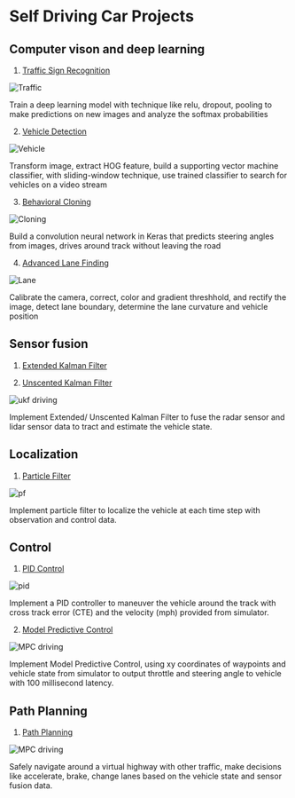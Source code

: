 # Self Driving Car Projects

## Computer vison and deep learning

1. [Traffic Sign Recognition](/CarND-Traffic-Sign-Classifier-Project2)

![Traffic](CarND-Traffic-Sign-Classifier-Project2/output_img/original.png)

Train a deep learning model with technique like relu, dropout, pooling to 
make predictions on new images and analyze the softmax probabilities

2. [Vehicle Detection](/CarND-Vehicle-Detection)

![Vehicle](CarND-Vehicle-Detection/output_images/sliding_window.png)

Transform image, extract HOG feature, build a supporting vector machine classifier,
with sliding-window technique, use trained classifier to search for vehicles on a video stream

3. [Behavioral Cloning](/CarND-Behavioral-Cloning-P3)

![Cloning](CarND-Behavioral-Cloning-P3/img/1.png "Model Visualization")

Build a convolution neural network in Keras that predicts steering angles from images, 
 drives around track without leaving the road

4. [Advanced Lane Finding](/CarND-Advanced-Lane-Lines2)

 ![Lane](CarND-Advanced-Lane-Lines2/output_images/lane_on_road.png)

Calibrate the camera, correct, color and gradient threshhold, and rectify the image,
detect lane boundary,  determine the lane curvature and vehicle position
 
## Sensor fusion

1. [Extended Kalman Filter](/CarND-Extended-Kalman-Filter-Project)

2. [Unscented Kalman Filter](/CarND-Unscented-Kalman-Filter-Project)

![ukf driving](CarND-Unscented-Kalman-Filter-Project/pic/ukf.png)

Implement Extended/ Unscented Kalman Filter to fuse the radar sensor and lidar sensor data
to tract and estimate the vehicle state.

## Localization

1. [Particle Filter](/CarND-Kidnapped-Vehicle-Project)

![pf](CarND-Kidnapped-Vehicle-Project/pic/pf.png)

Implement particle filter to localize the vehicle at each time step with 
observation and control data.

## Control

1. [PID Control](/CarND-PID-Control-Project)


![pid](CarND-PID-Control-Project/pic/pid.png)

Implement a PID controller to maneuver the vehicle around the track with
cross track error (CTE) and the velocity (mph) provided from simulator.


2. [Model Predictive Control](/CarND-MPC-Project)

![MPC driving](CarND-MPC-Project/pic/tr.png)

Implement Model Predictive Control, using xy coordinates of waypoints and vehicle
state from simulator to output throttle and steering angle to vehicle with 
100 millisecond latency.

## Path Planning

1. [Path Planning](/CarND-Path-Planning-Project)

![MPC driving](CarND-Path-Planning-Project/pic/pic1.png)

Safely navigate around a virtual highway with other traffic, make decisions like
accelerate, brake, change lanes based on the vehicle state and sensor fusion data.
